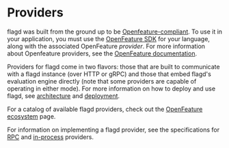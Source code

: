 # Providers

flagd was built from the ground up to be [Openfeature-compliant](../concepts/feature-flagging.md#openfeature-compliance).
To use it in your application, you must use the [OpenFeature SDK](https://openfeature.dev/docs/reference/technologies/) for your language, along with the associated OpenFeature _provider_.
For more information about Openfeature providers, see the [OpenFeature documentation](https://openfeature.dev/docs/reference/concepts/provider).

Providers for flagd come in two flavors: those that are built to communicate with a flagd instance (over HTTP or gRPC) and those that embed flagd's evaluation engine directly (note that some providers are capable of operating in either mode). For more information on how to deploy and use flagd, see [architecture](../architecture.md) and [deployment](../deployment.md).

For a catalog of available flagd providers, check out the [OpenFeature ecosystem](https://openfeature.dev/ecosystem?instant_search%5Bquery%5D=flagd&instant_search%5BrefinementList%5D%5Btype%5D%5B0%5D=Provider) page.

For information on implementing a flagd provider, see the specifications for [RPC](./specifications/rpc-providers.md) and [in-process](./specifications/in-process-providers.md) providers.
